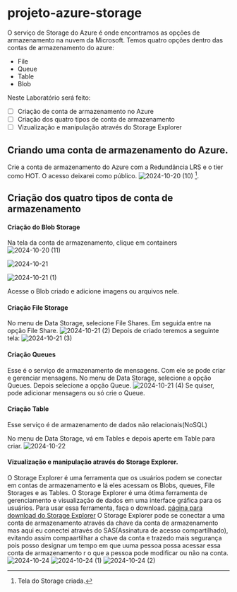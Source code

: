 # projeto-azure-storage

O serviço de Storage do Azure é onde encontramos as opções de armazenamento na nuvem da Microsoft.
Temos quatro opções dentro das contas de armazenamento do azure:
* File
* Queue
* Table
* Blob

Neste Laboratório será feito:
- [ ] Criação de conta de armazenamento no Azure
- [ ] Criação dos quatro tipos de conta de armazenamento
- [ ] Vizualização e manipulação através do Storage Explorer

## Criando uma conta de armazenamento do Azure.
Crie a conta de armazenamento do Azure com a Redundância LRS e o tier como HOT.
O acesso deixarei como público.
![2024-10-20 (10)](https://github.com/user-attachments/assets/96da7cc3-99a9-4bb0-aad4-dbd1d01e097f) [^1].
[^1]: Tela do Storage criada.

## Criação dos quatro tipos de conta de armazenamento
#### Criação do Blob Storage
Na tela da conta de armazenamento, clique em containers
![2024-10-20 (11)](https://github.com/user-attachments/assets/284c75e1-0a49-47e8-8dc9-328eef3c1113)

![2024-10-21](https://github.com/user-attachments/assets/edd2f616-3cc2-4c45-b82b-099f716663b8)

![2024-10-21 (1)](https://github.com/user-attachments/assets/d30c8a1f-3833-48b9-bcbd-25f107b83a39)

Acesse o Blob criado e adicione imagens ou arquivos nele.

#### Criação File Storage
No menu de Data Storage, selecione File Shares. Em seguida entre na opção File Share.
![2024-10-21 (2)](https://github.com/user-attachments/assets/7e2c0bd0-307a-4019-bd22-3bae1be27bf7)
Depois de criado teremos a seguinte tela:
![2024-10-21 (3)](https://github.com/user-attachments/assets/5f5a2629-aab0-4f06-be8a-a7475611b8d6)

#### Criação Queues
Esse é o serviço de armazenamento de mensagens. Com ele se pode criar e gerenciar mensagens.
No menu de Data Storage, selecione a opção Queues. Depois selecione a opção Queue.
![2024-10-21 (4)](https://github.com/user-attachments/assets/c8e64fcf-e16e-45c2-a60c-b6edc2e47602)
Se quiser, pode adicionar mensagens ou só crie o Queue.

#### Criação Table
Esse serviço é de armazenamento de dados não relacionais(NoSQL)

No menu de Data Storage, vá em Tables e depois aperte em Table para  criar.
![2024-10-22](https://github.com/user-attachments/assets/aa2dc2cb-7201-4a56-b296-f4d32a8671c5)

#### Vizualização e manipulação através do Storage Explorer.
O Storage Explorer é uma ferramenta que os usuários podem se conectar em contas de armazenamento e lá eles acessam os Blobs, queues, File Storages e as Tables.
O Storage Explorer é uma ótima ferramenta de gerenciamento e visualização de dados em uma interface gráfica para os usuários.
Para usar essa ferramenta, faça o download.
[página para download do Storage Explorer](https://azure.microsoft.com/pt-br/products/storage/storage-explorer/?msockid=0c2b86104ea56df802b9973c4f336c62)
O Storage Explorer pode se conectar a uma conta de armazenamento através da chave da conta de armazenamento mas aqui eu conectei através do SAS(Assinatura de acesso compartilhado), evitando assim compaartilhar a chave da conta e trazedo mais segurança pois posso designar um tempo em que uuma pessoa possa acessar essa conta de armazenamento r o que a pessoa pode modificar ou não na conta.
![2024-10-24](https://github.com/user-attachments/assets/833b8f7c-4068-4471-a5b7-989d05216c9e)
![2024-10-24 (1)](https://github.com/user-attachments/assets/38739c14-99c1-473d-916b-09e14749a084)
![2024-10-24 (2)](https://github.com/user-attachments/assets/4834d21d-dfa7-40ca-acc5-6f2ca3c564e3)
